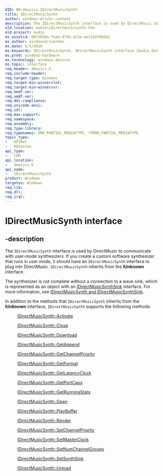 ```yaml
---
UID: NN:dmusics.IDirectMusicSynth
title: IDirectMusicSynth
author: windows-driver-content
description: The IDirectMusicSynth interface is used by DirectMusic to communicate with user-mode synthesizers.
old-location: audio\idirectmusicsynth.htm
old-project: audio
ms.assetid: 08f1056a-fead-475b-a13a-ee11b9709241
ms.author: windowsdriverdev
ms.date: 5/1/2018
ms.keywords: IDirectMusicSynth, IDirectMusicSynth interface [Audio Devices], IDirectMusicSynth interface [Audio Devices],described, audio.idirectmusicsynth, audmp-routines_ab253bc7-f9a6-4279-99fb-4e5b2693c94b.xml, dmusics/IDirectMusicSynth
ms.prod: windows-hardware
ms.technology: windows-devices
ms.topic: interface
req.header: dmusics.h
req.include-header: 
req.target-type: Windows
req.target-min-winverclnt: 
req.target-min-winversvr: 
req.kmdf-ver: 
req.umdf-ver: 
req.ddi-compliance: 
req.unicode-ansi: 
req.idl: 
req.max-support: 
req.namespace: 
req.assembly: 
req.type-library: 
req.typenames: DMO_PARTIAL_MEDIATYPE, *PDMO_PARTIAL_MEDIATYPE
topic_type:
-	APIRef
-	kbSyntax
api_type:
-	COM
api_location:
-	dmusics.h
api_name:
-	IDirectMusicSynth
product: Windows
targetos: Windows
req.lib: 
req.dll: 
req.irql: 
---
```


# IDirectMusicSynth interface


## -description


The <code>IDirectMusicSynth</code> interface is used by DirectMusic to communicate with user-mode synthesizers. If you create a custom software synthesizer that runs in user mode, it should have an <code>IDirectMusicSynth</code> interface to plug into DirectMusic. <code>IDirectMusicSynth</code> inherits from the <b>IUnknown</b> interface.

The synthesizer is not complete without a connection to a wave sink, which is represented as an object with an <a href="https://msdn.microsoft.com/library/windows/hardware/ff536520">IDirectMusicSynthSink</a> interface. For more information, see <a href="https://msdn.microsoft.com/ce9a353b-9e4b-402b-92bb-948200e3c2ef">IDirectMusicSynth and IDirectMusicSynthSink</a>.

In addition to the methods that <code>IDirectMusicSynth</code> inherits from the <b>IUnknown</b> interface, <code>IDirectMusicSynth</code> supports the following methods:
<dl>
<dd>

<a href="https://msdn.microsoft.com/library/windows/hardware/ff536529">IDirectMusicSynth::Activate</a>


</dd>
<dd>

<a href="https://msdn.microsoft.com/library/windows/hardware/ff536531">IDirectMusicSynth::Close</a>


</dd>
<dd>

<a href="https://msdn.microsoft.com/library/windows/hardware/ff536532">IDirectMusicSynth::Download</a>


</dd>
<dd>

<a href="https://msdn.microsoft.com/library/windows/hardware/ff536533">IDirectMusicSynth::GetAppend</a>


</dd>
<dd>

<a href="https://msdn.microsoft.com/library/windows/hardware/ff536534">IDirectMusicSynth::GetChannelPriority</a>


</dd>
<dd>

<a href="https://msdn.microsoft.com/library/windows/hardware/ff536535">IDirectMusicSynth::GetFormat</a>


</dd>
<dd>

<a href="https://msdn.microsoft.com/library/windows/hardware/ff536536">IDirectMusicSynth::GetLatencyClock</a>


</dd>
<dd>

<a href="https://msdn.microsoft.com/library/windows/hardware/ff536537">IDirectMusicSynth::GetPortCaps</a>


</dd>
<dd>

<a href="https://msdn.microsoft.com/library/windows/hardware/ff536538">IDirectMusicSynth::GetRunningStats</a>


</dd>
<dd>

<a href="https://msdn.microsoft.com/library/windows/hardware/ff536539">IDirectMusicSynth::Open</a>


</dd>
<dd>

<a href="https://msdn.microsoft.com/library/windows/hardware/ff536540">IDirectMusicSynth::PlayBuffer</a>


</dd>
<dd>

<a href="https://msdn.microsoft.com/library/windows/hardware/ff536541">IDirectMusicSynth::Render</a>


</dd>
<dd>

<a href="https://msdn.microsoft.com/library/windows/hardware/ff536542">IDirectMusicSynth::SetChannelPriority</a>


</dd>
<dd>

<a href="https://msdn.microsoft.com/library/windows/hardware/ff536543">IDirectMusicSynth::SetMasterClock</a>


</dd>
<dd>

<a href="https://msdn.microsoft.com/library/windows/hardware/ff536544">IDirectMusicSynth::SetNumChannelGroups</a>


</dd>
<dd>

<a href="https://msdn.microsoft.com/library/windows/hardware/ff536545">IDirectMusicSynth::SetSynthSink</a>


</dd>
<dd>

<a href="https://msdn.microsoft.com/library/windows/hardware/ff536546">IDirectMusicSynth::Unload</a>


</dd>
</dl>
